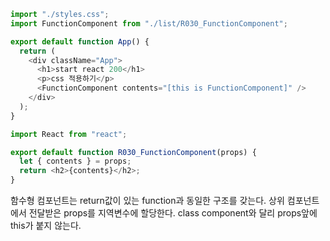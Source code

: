 ```js
import "./styles.css";
import FunctionComponent from "./list/R030_FunctionComponent";

export default function App() {
  return (
    <div className="App">
      <h1>start react 200</h1>
      <p>css 적용하기</p>
      <FunctionComponent contents="[this is FunctionComponent]" />
    </div>
  );
}

import React from "react";

export default function R030_FunctionComponent(props) {
  let { contents } = props;
  return <h2>{contents}</h2>;
}
```

함수형 컴포넌트는 return값이 있는 function과 동일한 구조를 갖는다.
상위 컴포넌트에서 전달받은 props를 지역변수에 할당한다. class component와 달리 props앞에 this가 붙지 않는다.
